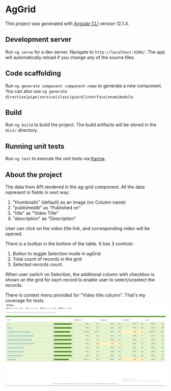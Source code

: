 # AgGrid

This project was generated with [Angular CLI](https://github.com/angular/angular-cli) version 12.1.4.

## Development server

Run `ng serve` for a dev server. Navigate to `http://localhost:4200/`. The app will automatically reload if you change any of the source files.

## Code scaffolding

Run `ng generate component component-name` to generate a new component. You can also use `ng generate directive|pipe|service|class|guard|interface|enum|module`.

## Build

Run `ng build` to build the project. The build artifacts will be stored in the `dist/` directory.

## Running unit tests

Run `ng test` to execute the unit tests via [Karma](https://karma-runner.github.io).

## About the project

The data from API rendered in the ag-grid component. All the data represent in fields in next way: 

1. "thumbnails" (default) as an image (no Column name)
2. "publishedAt" as "Published on"
3. "title" as "Video Title"
4. "description" as "Description"

User can click on the video title link, and corresponding video will be opened.

There is a toolbar in the bottom of the table. It has 3 controls: 

1. Button to toggle Selection mode in agGrid
2. Total count of records in the grid
3. Selected records count.

When user switch on Selection, the additional column with checkbox is shown on the
grid for each record to enable user to select/unselect the records.

There is context menu provided for "Video title column".
That's my coverage for tests.
![alt text](src/assets/Screenshot.jpg)
